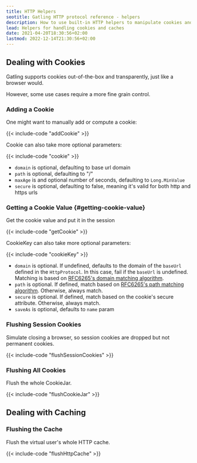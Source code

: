 ```yaml
---
title: HTTP Helpers
seotitle: Gatling HTTP protocol reference - helpers
description: How to use built-in HTTP helpers to manipulate cookies and cache.
lead: Helpers for handling cookies and caches
date: 2021-04-20T18:30:56+02:00
lastmod: 2022-12-14T21:30:56+02:00
---
```


## Dealing with Cookies

Gatling supports cookies out-of-the-box and transparently, just like a browser would.

However, some use cases require a more fine grain control.

### Adding a Cookie

One might want to manually add or compute a cookie:

{{< include-code "addCookie" >}}

Cookie can also take more optional parameters:

{{< include-code "cookie" >}}

* `domain` is optional, defaulting to base url domain
* `path` is optional, defaulting to "/"
* `maxAge` is and optional number of seconds, defaulting to `Long.MinValue`
* `secure` is optional, defaulting to false, meaning it's valid for both http and https urls

### Getting a Cookie Value {#getting-cookie-value}

Get the cookie value and put it in the session

{{< include-code "getCookie" >}}

CookieKey can also take more optional parameters:

{{< include-code "cookieKey" >}}

* `domain` is optional. If undefined, defaults to the domain of the `baseUrl` defined in the `HttpProtocol`. In this case, fail if the `baseUrl` is undefined. Matching is based on [RFC6265's domain matching algorithm](https://datatracker.ietf.org/doc/html/rfc6265#section-5.1.3).
* `path` is optional. If defined, match based on [RFC6265's path matching algorithm](https://datatracker.ietf.org/doc/html/rfc6265#section-5.1.4). Otherwise, always match.
* `secure` is optional. If defined, match based on the cookie's secure attribute. Otherwise, always match.
* `saveAs` is optional, defaults to `name` param

### Flushing Session Cookies

Simulate closing a browser, so session cookies are dropped but not permanent cookies.

{{< include-code "flushSessionCookies" >}}

### Flushing All Cookies

Flush the whole CookieJar.

{{< include-code "flushCookieJar" >}}

## Dealing with Caching

### Flushing the Cache

Flush the virtual user's whole HTTP cache.

{{< include-code "flushHttpCache" >}}
